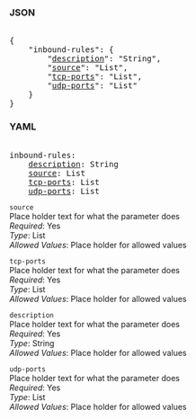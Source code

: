 ### JSON 
<pre> 
{
    "inbound-rules": {
        "<a href=#description>description</a>": "String", 
        "<a href=#source>source</a>": "List", 
        "<a href=#tcp-ports>tcp-ports</a>": "List", 
        "<a href=#udp-ports>udp-ports</a>": "List"
    }
}</pre> 
### YAML 
<pre> 
inbound-rules:
    <a href=#description>description</a>: String
    <a href=#source>source</a>: List
    <a href=#tcp-ports>tcp-ports</a>: List
    <a href=#udp-ports>udp-ports</a>: List
</pre> 


`source`  <a name="source"></a> \
Place holder text for what the parameter does \
*Required*: Yes \
*Type*: List \
*Allowed Values*: Place holder for allowed values

`tcp-ports`  <a name="tcp-ports"></a> \
Place holder text for what the parameter does \
*Required*: Yes \
*Type*: List \
*Allowed Values*: Place holder for allowed values

`description`  <a name="description"></a> \
Place holder text for what the parameter does \
*Required*: Yes \
*Type*: String \
*Allowed Values*: Place holder for allowed values

`udp-ports`  <a name="udp-ports"></a> \
Place holder text for what the parameter does \
*Required*: Yes \
*Type*: List \
*Allowed Values*: Place holder for allowed values

